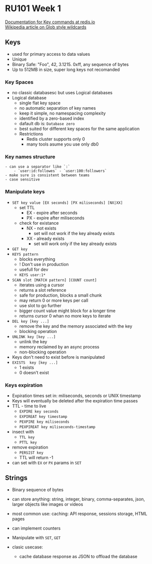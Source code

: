 # RU101 Week 1

[Documentation for Key commands at redis.io](https://redis.io/commands#generic)  
[Wikipedia article on Glob style wildcards](https://en.wikipedia.org/wiki/Glob_(programming))

## Keys
- used for primary access to data values
- Unique
- Binary Safe: "Foo", 42, 3.1215. 0xff, any sequence of bytes
- Up to 512MB in size, super long keys not recomanded

### Key Spaces
- no classic databasesc but uses Logical databases
- Logical database 
    - single flat key space
    - no automatic separation of key names
    - keep it simple, no namespacing complexity
    - identified by a zero-based index
    - dafault db is: `Database zero`
    - best suited for different key spaces for the same application
    - Restrictions
        - Redis cluster supports only 0
        - many tools asume you use only db0

### Key names structure
    - can use a separator like `:`  
        - `user:id:followes` - `user:100:followers`
    - make sure is consistent between teams
    - case sensitive

### Manipulate keys
- `SET key value [EX seconds] [PX miliseconds] [NX|XX]`
    - set TTL
        - EX - expire after seconds
        - PX - expire after miliseconds
    - check for existance
        - NX - not exists
            - set will not work if the key already exists
        - XX - already exists
            - set will work only if the key already exists
- `GET key`
- `KEYS pattern`
    - blocks everything
    - ! Don't use in production
    - usefull for dev
    - `KEYS user:1*`
- `SCAN slot [MATCH pattern] [COUNT count]`
    - iterates using a cursor
    - returns a slot reference
    - safe for production, blocks a small  chunk
    - may return 0 or more keys per call
    - use slot to go further
    - bigger count value might block for a longer time
    - returns cursor 0 whan no more keys to iterate
- `DEL key [key ...]`
    - remove the key and the memory associated with the key
    - blocking operation
- `UNLINK key [key ...]`
    - unlink the key
    - memory reclaimed by an async process
    - non-blocking operation
- Keys don't need to exist before is manipulated
- `EXISTS  key [key ...]`
    - 1 exists
    - 0 doesn't exist

### Keys expiration
- Expiration times set in: miliseconds, seconds or UNIX timestamp
- Keys will eventually be deleted after the expiration time passes
- TTL - time to live
    - `EXPIRE key seconds`
    - `EXPIREAT key timestamp`
    - `PEXPIRE key miliseconds`
    - `PEXPIREAT key miliseconds-timestamp`
- insect with
    - `TTL key`
    - `PTTL key`
- remove expiration
    - `PERSIST key`
    - TTL will return -1
- can set with `EX` or `PX` params in `SET`

## Strings
- Binary sequence of bytes
- can store anything: string, integer, binary, comma-separates, json, larger objects like images or videos
- most common use: caching: API response, sessions storage, HTML pages
- can implement counters

- Manipulate with `SET`, `GET`
- clasic usecase: 
    - cache database response as JSON to offload the database
